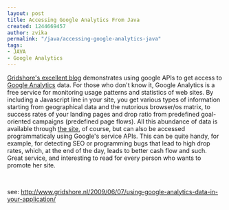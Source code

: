 ```yaml
---
layout: post
title: Accessing Google Analytics From Java
created: 1244669457
author: zvika
permalink: "/java/accessing-google-analytics-java"
tags:
- JAVA
- Google Analytics
---
```

<p><a href="http://www.gridshore.nl/2009/06/07/using-google-analytics-data-in-your-application/">Gridshore's excellent blog</a> demonstrates using google APIs to get access to <a href="http://www.google.com/analytics/">Google Analytics</a> data. For those who don't know it, Google Analytics is a free service for monitoring usage patterns and statistics of web sites. By including a Javascript line in your site, you get various types of information starting from geographical data and the nutorious browser/os matrix, to success rates of your landing pages and drop ratio from predefined goal-oriented campaigns (predefined page flows). All this abundance of data is available through <a href="http://www.google.com/analytics/">the site</a>, of course, but can also be accessed programmaticaly using Google's service APIs. This can be quite handy, for example, for detecting SEO or programming bugs that lead to high drop rates, which, at the end of the day, leads to better cash flow and such. Great service, and interesting to read for every person who wants to promote her site.</p>
<p>&nbsp;</p>
<p>see: <a href="http://www.gridshore.nl/2009/06/07/using-google-analytics-data-in-your-application/">http://www.gridshore.nl/2009/06/07/using-google-analytics-data-in-your-application/</a></p>
